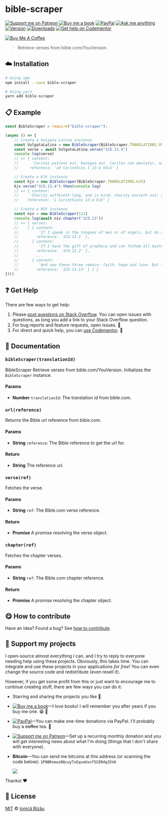 <!-- Please do not edit this file. Edit the `blah` field in the `package.json` instead. If in doubt, open an issue. -->


















# bible-scraper

 [![Support me on Patreon][badge_patreon]][patreon] [![Buy me a book][badge_amazon]][amazon] [![PayPal][badge_paypal_donate]][paypal-donations] [![Ask me anything](https://img.shields.io/badge/ask%20me-anything-1abc9c.svg)](https://github.com/IonicaBizau/ama) [![Version](https://img.shields.io/npm/v/bible-scraper.svg)](https://www.npmjs.com/package/bible-scraper) [![Downloads](https://img.shields.io/npm/dt/bible-scraper.svg)](https://www.npmjs.com/package/bible-scraper) [![Get help on Codementor](https://cdn.codementor.io/badges/get_help_github.svg)](https://www.codementor.io/johnnyb?utm_source=github&utm_medium=button&utm_term=johnnyb&utm_campaign=github)

<a href="https://www.buymeacoffee.com/H96WwChMy" target="_blank"><img src="https://www.buymeacoffee.com/assets/img/custom_images/yellow_img.png" alt="Buy Me A Coffee"></a>







> Retrieve verses from bible.com/YouVersion.

















## :cloud: Installation

```sh
# Using npm
npm install --save bible-scraper

# Using yarn
yarn add bible-scraper
```













## :clipboard: Example



```js
const BibleScraper = require("bible-scraper");

(async () => {
    // Create a Vulgata Latina instance
    const VulgataLatina = new BibleScraper(BibleScraper.TRANSLATIONS.VULG)
    const verse = await VulgataLatina.verse("1CO.13.4")
    console.log(verse)
    // => { content:
    //      'Caritas patiens est, benigna est. Caritas non æmulatur, non agit perperam, non inflatur',
    //     reference: 'ad Corinthios I 13:4 VULG' }

    // Create a KJV instance
    const kjv = new BibleScraper(BibleScraper.TRANSLATIONS.KJV)
    kjv.verse("1CO.13.4").then(console.log)
    // => { content:
    //     'Charity suffereth long, and is kind; charity envieth not; charity vaunteth not itself, is not puffed up',
    //    reference: '1 Corinthians 13:4 KJV' }

    // Create a NIV instance
    const niv = new BibleScraper(111)
    console.log(await niv.chapter("1CO.13"))
    // => { verses:
    //    [ { content:
    //         'If I speak in the tongues of men or of angels, but do not have love, I am only a resounding gong or a clanging cymbal.',
    //        reference: '1CO.13.1' },
    //      { content:
    //         'If I have the gift of prophecy and can fathom all mysteries and all knowledge, and if I have a faith that can move mountains, but do not have love, I am nothing.',
    //        reference: '1CO.13.2' },
    //        ...
    //      { content:
    //         'And now these three remain: faith, hope and love. But the greatest of these is love.',
    //        reference: '1CO.13.13' } ] }
})()
```











## :question: Get Help

There are few ways to get help:



 1. Please [post questions on Stack Overflow](https://stackoverflow.com/questions/ask). You can open issues with questions, as long you add a link to your Stack Overflow question.
 2. For bug reports and feature requests, open issues. :bug:
 3. For direct and quick help, you can [use Codementor](https://www.codementor.io/johnnyb). :rocket:





## :memo: Documentation


### `bibleScraper(translationId)`
BibleScraper
Retrieve verses from bible.com/YouVersion. Initializes the `BibleScraper` instance.

#### Params

- **Number** `translationId`: The translation id from bible.com.

### `url(reference)`
Returns the Bible url reference from bible.com.

#### Params

- **String** `reference`: The Bible reference to get the url for.

#### Return
- **String** The reference url.

### `verse(ref)`
Fetches the verse.

#### Params

- **String** `ref`: The Bible.com verse reference.

#### Return
- **Promise** A promise resolving the verse object.

### `chapter(ref)`
Fetches the chapter verses.

#### Params

- **String** `ref`: The Bible.com chapter reference.

#### Return
- **Promise** A promise resolving the chapter object.














## :yum: How to contribute
Have an idea? Found a bug? See [how to contribute][contributing].


## :sparkling_heart: Support my projects
I open-source almost everything I can, and I try to reply to everyone needing help using these projects. Obviously,
this takes time. You can integrate and use these projects in your applications *for free*! You can even change the source code and redistribute (even resell it).

However, if you get some profit from this or just want to encourage me to continue creating stuff, there are few ways you can do it:


 - Starring and sharing the projects you like :rocket:
 - [![Buy me a book][badge_amazon]][amazon]—I love books! I will remember you after years if you buy me one. :grin: :book:
 - [![PayPal][badge_paypal]][paypal-donations]—You can make one-time donations via PayPal. I'll probably buy a ~~coffee~~ tea. :tea:
 - [![Support me on Patreon][badge_patreon]][patreon]—Set up a recurring monthly donation and you will get interesting news about what I'm doing (things that I don't share with everyone).
 - **Bitcoin**—You can send me bitcoins at this address (or scanning the code below): `1P9BRsmazNQcuyTxEqveUsnf5CERdq35V6`

    ![](https://i.imgur.com/z6OQI95.png)


Thanks! :heart:
























## :scroll: License

[MIT][license] © [Ionică Bizău][website]






[license]: /LICENSE
[website]: https://ionicabizau.net
[contributing]: /CONTRIBUTING.md
[docs]: /DOCUMENTATION.md
[badge_patreon]: https://ionicabizau.github.io/badges/patreon.svg
[badge_amazon]: https://ionicabizau.github.io/badges/amazon.svg
[badge_paypal]: https://ionicabizau.github.io/badges/paypal.svg
[badge_paypal_donate]: https://ionicabizau.github.io/badges/paypal_donate.svg
[patreon]: https://www.patreon.com/ionicabizau
[amazon]: http://amzn.eu/hRo9sIZ
[paypal-donations]: https://www.paypal.com/cgi-bin/webscr?cmd=_s-xclick&hosted_button_id=RVXDDLKKLQRJW
